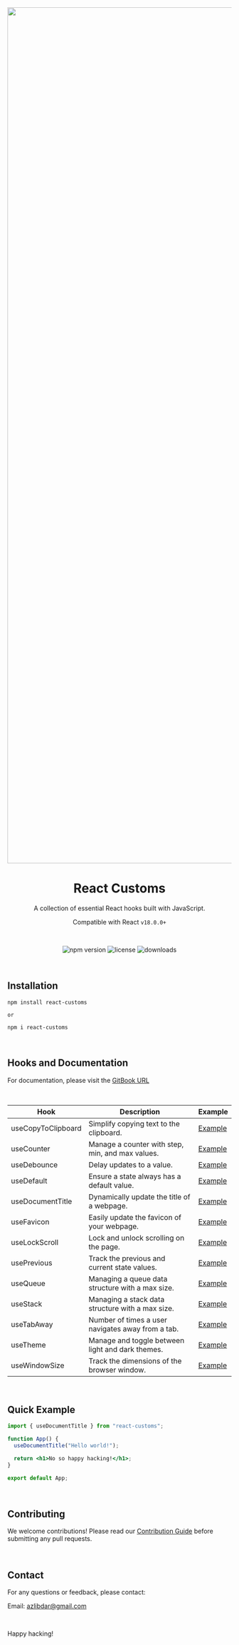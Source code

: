 <div align="center">
  <img width="1920" alt="react-customs-banner" src="https://github.com/azlibdar/react-customs/assets/121456353/c5d7f20f-0482-463b-a39b-62a47c6c5206">

# React Customs

A collection of essential React hooks built with JavaScript.

Compatible with React `v18.0.0+`

<br>

![npm version](https://img.shields.io/npm/v/react-customs.svg)
![license](https://img.shields.io/npm/l/react-customs)
![downloads](https://img.shields.io/npm/dm/react-customs)

</div>

<br>

## Installation

```shell
npm install react-customs

or

npm i react-customs
```

<br>

## Hooks and Documentation

For documentation, please visit the [GitBook URL](https://azlibdar.gitbook.io/react-customs)

<br>

| Hook               | Description                                       | Example                                             |
| ------------------ | ------------------------------------------------- | --------------------------------------------------- |
| useCopyToClipboard | Simplify copying text to the clipboard.           | [Example](https://use-copy-to-clipboard.pages.dev/) |
| useCounter         | Manage a counter with step, min, and max values.  | [Example](https://use-counter.pages.dev/)           |
| useDebounce        | Delay updates to a value.                         | [Example](https://use-theme.pages.dev/)             |
| useDefault         | Ensure a state always has a default value.        | [Example](https://use-default.pages.dev/)           |
| useDocumentTitle   | Dynamically update the title of a webpage.        | [Example](https://use-document-title.pages.dev/)    |
| useFavicon         | Easily update the favicon of your webpage.        | [Example](https://use-favicon.pages.dev/)           |
| useLockScroll      | Lock and unlock scrolling on the page.            | [Example](https://use-lock-scroll.pages.dev/)       |
| usePrevious        | Track the previous and current state values.      | [Example](https://use-previous.pages.dev/)          |
| useQueue           | Managing a queue data structure with a max size.  | [Example](https://use-queue.pages.dev/)             |
| useStack           | Managing a stack data structure with a max size.  | [Example](https://use-stack.pages.dev/)             |
| useTabAway         | Number of times a user navigates away from a tab. | [Example](https://use-tab-away.pages.dev/)          |
| useTheme           | Manage and toggle between light and dark themes.  | [Example](https://use-theme.pages.dev/)             |
| useWindowSize      | Track the dimensions of the browser window.       | [Example](https://use-window-size.pages.dev/)       |

<br>

## Quick Example

```jsx
import { useDocumentTitle } from "react-customs";

function App() {
  useDocumentTitle("Hello world!");

  return <h1>No so happy hacking!</h1>;
}

export default App;
```

<br>

## Contributing

We welcome contributions! Please read our [Contribution Guide](CONTRIBUTING.md) before submitting any pull requests.

<br>

## Contact

For any questions or feedback, please contact:

Email: azlibdar@gmail.com

<br>

Happy hacking!
